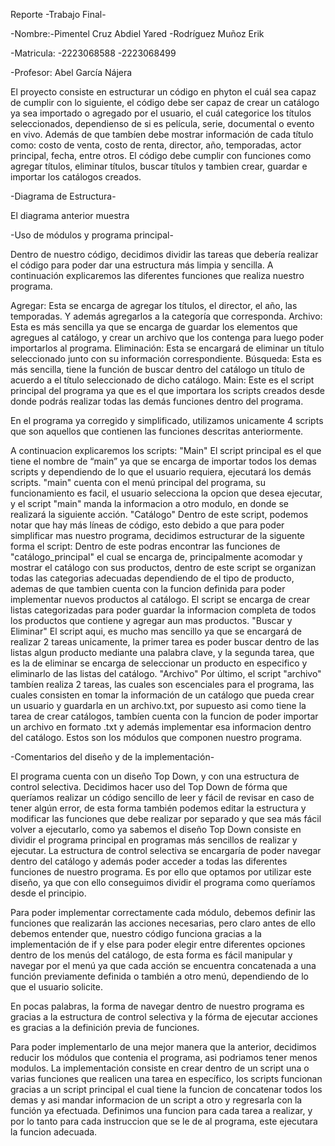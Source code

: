 Reporte -Trabajo Final-

-Nombre:-Pimentel Cruz Abdiel Yared 
        -Rodríguez Muñoz Erik
      
-Matricula: -2223068588
            -2223068499

-Profesor: Abel García Nájera
            
El proyecto consiste en estructurar un código en phyton el cuál sea capaz de cumplir con lo siguiente, el código debe ser capaz de 
crear un catálogo ya sea importado o agregado por el usuario, el cuál categorice los títulos seleccionados, dependienso de si es 
película, serie, documental o evento en vivo. Además de que tambíen debe mostrar información de cada título como:
costo de venta, costo de renta, director, año, temporadas, actor principal, fecha, entre otros. El código debe cumplir con funciones 
como agregar títulos, eliminar títulos, buscar títulos y tambien crear, guardar e importar los catálogos creados.

-Diagrama de Estructura-  
 
 
 El diagrama anterior muestra 
 
 -Uso de módulos y programa principal-

Dentro de nuestro código, decidimos dividir las tareas que debería realizar el código para poder dar una estructura más limpia y sencilla. A continuación explicaremos las diferentes funciones que realiza nuestro programa. 

Agregar: Esta se encarga de agregar los títulos, el director, el año, las temporadas. Y además agregarlos a la categoría que corresponda. 
Archivo: Esta es más sencilla ya que se encarga de guardar los elementos que agregues al catálogo, y crear un archivo que los contenga para luego poder importarlos al programa. 
Eliminación: Esta se encargará de eliminar un título seleccionado junto con su información correspondiente. 
Búsqueda: Esta es más sencilla, tiene la función de buscar dentro del catálogo un título de acuerdo a el título seleccionado de dicho catálogo. 
Main: Este es el script principal del programa ya que es el que importara los scripts creados desde donde podrás realizar todas las demás funciones dentro del programa. 

En el programa ya corregido y simplificado, utilizamos unicamente 4 scripts que son aquellos que contienen las funciones descritas anteriormente.

A continuacion explicaremos los scripts:
"Main"
El script principal es el que tiene el nombre de “main” ya que se encarga de importar todos los demas scripts y dependiendo de lo que el usuario requiera, ejecutará los demás scripts.
"main" cuenta con el menú principal del programa, su funcionamiento es facil, el usuario selecciona la opcion que desea ejecutar, y el script "main" manda la informacion a otro modulo, en donde se realizará la siguiente acción. 
"Catálogo"
Dentro de este script, podemos notar que hay más líneas de código, esto debido a que para poder simplificar mas nuestro programa, decidimos estructurar de la siguente forma el script:
Dentro de este podras encontrar las funciones de "catálogo_principal" el cual se encarga de, principalmente acomodar y mostrar el catálogo con sus productos, dentro de este script se organizan todas las categorias adecuadas dependiendo de el tipo de producto, ademas de que tambien cuenta con la funcion definida para poder implementar nuevos productos al catálogo. El script se encarga de crear listas categorizadas para poder guardar la informacion completa de todos los productos que contiene y agregar aun mas productos. 
"Buscar y Eliminar" 
El script aqui, es mucho mas sencillo ya que se encargará de realizar 2 tareas unicamente, la primer tarea es poder buscar dentro de las listas algun producto mediante una palabra clave, y la segunda tarea, que es la de eliminar se encarga de seleccionar un producto en especifico y eliminarlo de las listas del catálogo.
"Archivo"
Por último, el script "archivo" tambíen realiza 2 tareas, las cuales son escenciales para el programa, las cuales consisten en tomar la información de un catálogo que pueda crear un usuario y guardarla en un archivo.txt, por supuesto asi como tiene la tarea de crear catálogos, tambíen cuenta con la funcion de poder importar un archivo en formato .txt y además implementar esa informacion dentro del catálogo. 
Estos son los módulos que componen nuestro programa. 

-Comentarios del diseño y de la implementación-

El programa cuenta con un diseño Top Down, y con una estructura de control selectiva.
Decidimos hacer uso del Top Down de fórma que queríamos realizar un código sencillo de leer y fácil de revisar en caso de tener algún error, de esta forma también podemos editar la estructura  y modificar las funciones que debe realizar por separado y que sea más fácil volver a ejecutarlo, como ya sabemos el diseño Top Down consiste en dividir el programa principal en programas más sencillos de realizar y ejecutar. La estructura de control selectiva se encargaría de poder navegar dentro del catálogo y además poder acceder a todas las diferentes funciones de nuestro programa.  Es por ello que optamos por utilizar este diseño, ya que con ello conseguimos dividir el programa como queríamos desde el principio.

Para poder implementar correctamente cada módulo, debemos definir las funciones que realizarán las acciones necesarias, pero claro antes de ello debemos entender que, nuestro código funciona gracias a la implementación de if y else para poder elegir entre diferentes opciones dentro de los menús del catálogo, de esta forma es fácil manipular y navegar por el menú ya que cada acción se encuentra concatenada a una función previamente definida o también a otro menú, dependiendo de lo que el usuario solicite. 

En pocas palabras, la forma de navegar dentro de nuestro programa es gracias a la estructura de control selectiva y la fórma de ejecutar acciones es gracias a la definición previa de funciones. 

Para poder implementarlo de una mejor manera que la anterior, decidimos reducir los módulos que contenia el programa, asi podriamos tener menos modulos. La implementación consiste en crear dentro de un script una o varias funciones que realicen una tarea en específico, los scripts funcionan gracias a un script principal el cual tiene la funcion de concatenar todos los demas y asi mandar informacion de un script a otro y regresarla con la función ya efectuada. Definimos una funcion para cada tarea a realizar, y por lo tanto para cada instruccion que se le de al programa, este ejecutara la funcion adecuada. 






